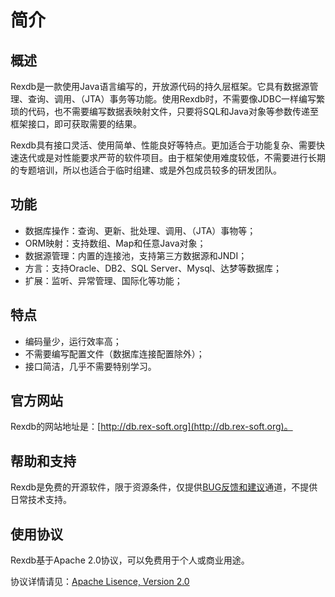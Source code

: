# <div id="top">简介</div> #

<!--
summary		概述
feature		功能
advantage	特点和优势
website		官方网站
help		帮助和支持
lisence		使用协议
-->

## <div id="summary">概述</div> ##

Rexdb是一款使用Java语言编写的，开放源代码的持久层框架。它具有数据源管理、查询、调用、（JTA）事务等功能。使用Rexdb时，不需要像JDBC一样编写繁琐的代码，也不需要编写数据表映射文件，只要将SQL和Java对象等参数传递至框架接口，即可获取需要的结果。

Rexdb具有接口灵活、使用简单、性能良好等特点。更加适合于功能复杂、需要快速迭代或是对性能要求严苛的软件项目。由于框架使用难度较低，不需要进行长期的专题培训，所以也适合于临时组建、或是外包成员较多的研发团队。

## <div id="feature">功能</div> ##

- 数据库操作：查询、更新、批处理、调用、（JTA）事物等；
- ORM映射：支持数组、Map和任意Java对象；
- 数据源管理：内置的连接池，支持第三方数据源和JNDI；
- 方言：支持Oracle、DB2、SQL Server、Mysql、达梦等数据库；
- 扩展：监听、异常管理、国际化等功能；


## <div id="advantage">特点</div> ##

- 编码量少，运行效率高；
- 不需要编写配置文件（数据库连接配置除外）；
- 接口简洁，几乎不需要特别学习。

## <div id="website">官方网站</div> ##

Rexdb的网站地址是：[http://db.rex-soft.org](http://db.rex-soft.org)。

## <div id="help">帮助和支持</div> ##

Rexdb是免费的开源软件，限于资源条件，仅提供[BUG反馈和建议](http://#)通道，不提供日常技术支持。

## <div id="lisence">使用协议</div> ##

Rexdb基于Apache 2.0协议，可以免费用于个人或商业用途。

协议详情请见：[Apache Lisence, Version 2.0](http://www.apache.org/licenses/LICENSE-2.0.html)